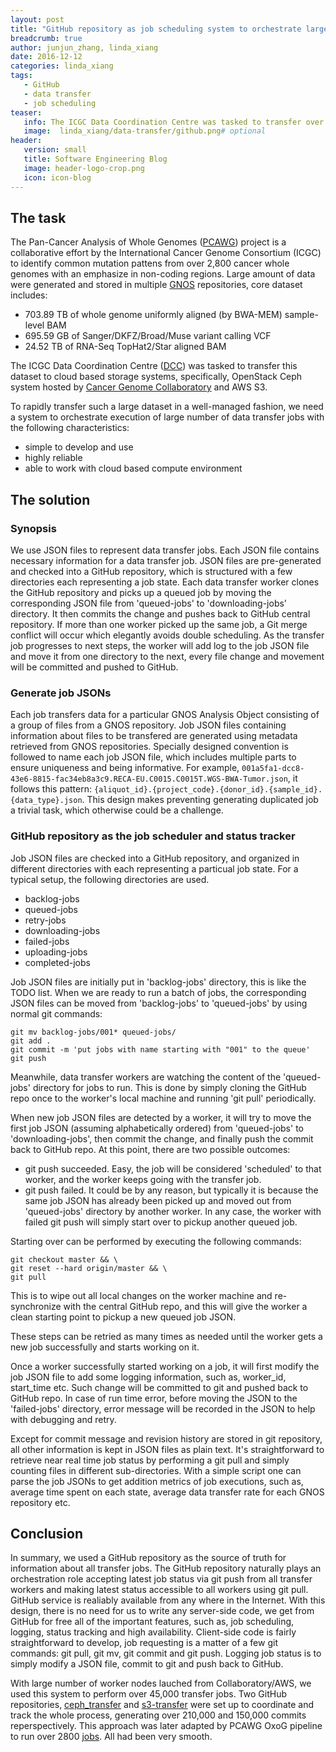 ```yaml
---
layout: post
title: "GitHub repository as job scheduling system to orchestrate large data transfer"
breadcrumb: true
author: junjun_zhang, linda_xiang
date: 2016-12-12
categories: linda_xiang
tags:
   - GitHub
   - data transfer
   - job scheduling
teaser:
   info: The ICGC Data Coordination Centre was tasked to transfer over 700TB dataset into cloud storage systems. We developed a simple and reliable job scheduling system based on GitHub repository to orchestrate and track the execution of over 45,000 transfer jobs.
   image:  linda_xiang/data-transfer/github.png# optional
header: 
   version: small
   title: Software Engineering Blog
   image: header-logo-crop.png
   icon: icon-blog
---
```


## The task

The Pan-Cancer Analysis of Whole Genomes
([PCAWG](https://dcc.icgc.org/pcawg)) project is a collaborative effort by
the International Cancer Genome Consortium (ICGC) to identify common
mutation pattens from over 2,800 cancer whole genomes with an emphasize in
non-coding regions. Large amount of data were generated and stored in
multiple [GNOS](https://annaisystems.zendesk.com/hc/en-us/sections/200575407-GNOS-and-GeneTorrent) repositories, core dataset includes:

* 703.89 TB of whole genome uniformly aligned (by BWA-MEM) sample-level BAM
* 695.59 GB of Sanger/DKFZ/Broad/Muse variant calling VCF
* 24.52 TB of RNA-Seq TopHat2/Star aligned BAM

The ICGC Data Coordination Centre ([DCC](https://dcc.icgc.org/)) was tasked to transfer this
dataset to cloud based storage systems, specifically, OpenStack Ceph
system hosted by [Cancer Genome
Collaboratory](https://www.cancercollaboratory.org/) and AWS S3.

To rapidly transfer such a large dataset in a well-managed fashion, we
need a system to orchestrate execution of large number of data transfer
jobs with the following characteristics:

* simple to develop and use
* highly reliable
* able to work with cloud based compute environment


## The solution

### Synopsis 

We use JSON files to represent data transfer jobs. Each JSON file contains
necessary information for a data transfer job. JSON files are
pre-generated and checked into a GitHub repository, which is structured
with a few directories each representing a job state. Each data transfer worker clones the GitHub repository and picks up a queued job by moving the corresponding JSON file from 'queued-jobs' to 'downloading-jobs' directory. It then commits the change and pushes back to GitHub central repository. If more than one worker picked up the same job, a Git merge conflict will occur which elegantly avoids double scheduling. As the transfer job progresses to next steps, the worker will add log to the job
JSON file and move it from one directory to the next, every file change
and movement will be committed and pushed to GitHub.

### Generate job JSONs

Each job transfers data for a particular GNOS Analysis Object consisting
of a group of files from a GNOS repository. Job JSON files containing
information about files to be transfered are generated using metadata
retrieved from GNOS repositories. Specially designed convention is
followed to name each job JSON file, which includes multiple parts to
ensure uniqueness and being informative. For example,
`001a5fa1-dcc8-43e6-8815-fac34eb8a3c9.RECA-EU.C0015.C0015T.WGS-BWA-Tumor.json`, it follows this pattern:
`{aliquot_id}.{project_code}.{donor_id}.{sample_id}.{data_type}.json`. This design makes preventing generating duplicated job a trivial task, which
otherwise could be a challenge.


### GitHub repository as the job scheduler and status tracker

Job JSON files are checked into a GitHub repository, and organized in
different directories with each representing a particual job state.
For a typical setup, the following directories are used.

* backlog-jobs
* queued-jobs
* retry-jobs
* downloading-jobs
* failed-jobs
* uploading-jobs
* completed-jobs


Job JSON files are initially put in 'backlog-jobs' directory, this is like
the TODO list. When we are ready to run a batch of jobs, the corresponding
JSON files can be moved from 'backlog-jobs' to 'queued-jobs' by using normal git commands:

~~~
git mv backlog-jobs/001* queued-jobs/
git add .
git commit -m 'put jobs with name starting with "001" to the queue'
git push
~~~

Meanwhile, data transfer workers are watching the content of the
'queued-jobs' directory for jobs to run. This is done by simply cloning
the GitHub repo once to the worker's local machine and running 'git pull'
periodically.

When new job JSON files are detected by a worker, it will try to move the
first job JSON (assuming alphabetically ordered) from 'queued-jobs' to
'downloading-jobs', then commit the change, and finally push the commit
back to GitHub repo. At this point, there are two possible outcomes:

* git push succeeded. Easy, the job will be considered 'scheduled' to that
worker, and the worker keeps going with the transfer job.
* git push failed. It could be by any reason, but typically it is because
the same job JSON has already been picked up and moved out from
'queued-jobs' directory by another worker. In any case, the worker with
failed git push will simply start over to pickup another queued job.

Starting over can be performed by executing the following commands:

~~~
git checkout master && \
git reset --hard origin/master && \
git pull
~~~

This is to wipe out all local changes on the worker machine and re-synchronize with the central GitHub repo, and this will give the worker a clean starting point to pickup a new queued job JSON.

These steps can be retried as many times as needed until the worker gets a
new job successfully and starts working on it.

Once a worker successfully started working on a job, it will first modify
the job JSON file to add some logging information, such as, worker_id,
start_time etc. Such change will be committed to git and pushed back to
GitHub repo. In case of run time error, before moving the JSON to the
'failed-jobs' directory, error message will be recorded in the JSON to
help with debugging and retry.

Except for commit message and revision history are stored in git repository, all other information is kept in JSON files as plain text. It's straightforward to retrieve near real time job status by performing a git pull and simply counting files in different sub-directories. With a simple script one can parse the job JSONs to get addition metrics of job executions, such as, average time spent on each state, average data transfer rate for each GNOS repository etc.

## Conclusion

In summary, we used a GitHub repository as the source of truth for
information about all transfer jobs. The GitHub repository naturally plays an orchestration role accepting latest job status via git push from all transfer workers and making latest status accessible to all workers using git pull. GitHub service is realiably available from any where in the Internet. With this design, there is no need for us to write any server-side code, we get from GitHub for free all of the important features, such as, job scheduling, logging, status tracking and high availability. Client-side code is fairly straightforward to develop, job requesting is a matter of a few git commands: git pull, git mv, git commit and git push. Logging job status is to simply modify a JSON file, commit to git and push back to GitHub.

With large number of worker nodes lauched from Collaboratory/AWS, we used this system to perform over 45,000 transfer jobs. Two GitHub repositories, [ceph_transfer](https://github.com/ICGC-TCGA-PanCancer/ceph_transfer_ops) and [s3-transfer](https://github.com/ICGC-TCGA-PanCancer/s3-transfer-operations) were set up to coordinate and track the whole process, generating over 210,000 and 150,000 commits reperspectively. This approach was later adapted by PCAWG OxoG pipeline to run over 2800 [jobs](https://github.com/ICGC-TCGA-PanCancer/oxog-ops). All had been very smooth.